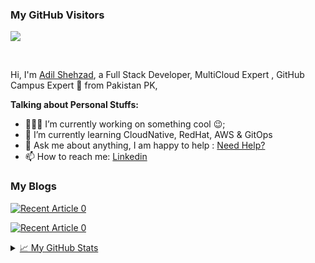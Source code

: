 ### My GitHub Visitors
![](https://visitor-badge.glitch.me/badge?page_id=adilshehzad786)

<br />

Hi, I'm [Adil Shehzad](https://www.linkedin.com/in/adilshehzad7/), a Full Stack Developer, MultiCloud Expert , GitHub Campus Expert 🚀 from Pakistan PK, 

   
**Talking about Personal Stuffs:**

- 👨🏽‍💻 I’m currently working on something cool :wink:;
- 🌱 I’m currently learning CloudNative, RedHat, AWS & GitOps
- 💬 Ask me about anything, I am happy to help : [Need Help?](https://www.linkedin.com/in/adilshehzad7/)
- 📫 How to reach me: [Linkedin](https://www.linkedin.com/in/adilshehzad7/)


### My Blogs

<a target="_blank" href="https://github-readme-medium-recent-article.vercel.app/medium/@adilshehzad786/0"><img src="https://github-readme-medium-recent-article.vercel.app/medium/@adilshehzad786/0" alt="Recent Article 0"> 
  
<a target="_blank" href="https://github-readme-medium-recent-article.vercel.app/medium/@adilshehzad786/1"><img src="https://github-readme-medium-recent-article.vercel.app/medium/@adilshehzad786/1" alt="Recent Article 0"> 

<details>
<summary>📈 My GitHub Stats</summary>

<p align="center"> <img src="https://github-readme-stats.vercel.app/api?username=adilshehzad786&show_icons=true&theme=gotham" alt="abhisheknaiidu" />

</details>

